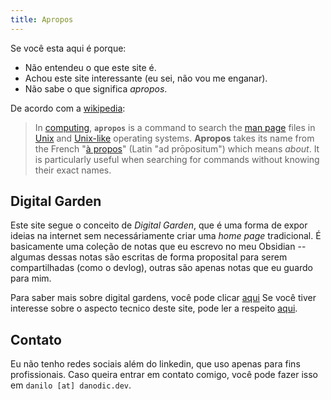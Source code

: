 ```yaml
---
title: Apropos
---
```


Se você esta aqui é porque:
- Não entendeu o que este site é.
- Achou este site interessante (eu sei, não vou me enganar).
- Não sabe o que significa _apropos_.

De acordo com a [wikipedia](https://en.wikipedia.org/wiki/Apropos_(Unix)):
>In [computing](https://en.wikipedia.org/wiki/Computing "Computing"), **`apropos`** is a command to search the [man page](https://en.wikipedia.org/wiki/Man_page "Man page") files in [Unix](https://en.wikipedia.org/wiki/Unix "Unix") and [Unix-like](https://en.wikipedia.org/wiki/Unix-like "Unix-like") operating systems. **Apropos** takes its name from the French "[à propos](https://en.wiktionary.org/wiki/%C3%A0_propos#French "wikt:à propos")" (Latin "ad prōpositum") which means _about_. It is particularly useful when searching for commands without knowing their exact names.

## Digital Garden

Este site segue o conceito de _Digital Garden_, que é uma forma de expor ideias na internet sem necessáriamente criar uma _home page_ tradicional. É basicamente uma coleção de notas que eu escrevo no meu Obsidian -- algumas dessas notas são escritas de forma proposital para serem compartilhadas (como o devlog), outras são apenas notas que eu guardo para mim.

Para saber mais sobre digital gardens, você pode clicar [aqui](notas/digital_gardens.md) Se você tiver interesse sobre o aspecto tecnico deste site, pode ler a respeito [aqui](projetos/danodicdev.md). 

## Contato

Eu não tenho redes sociais além do linkedin, que uso apenas para fins profissionais. Caso queira entrar em contato comigo, você pode fazer isso em `danilo [at] danodic.dev`.